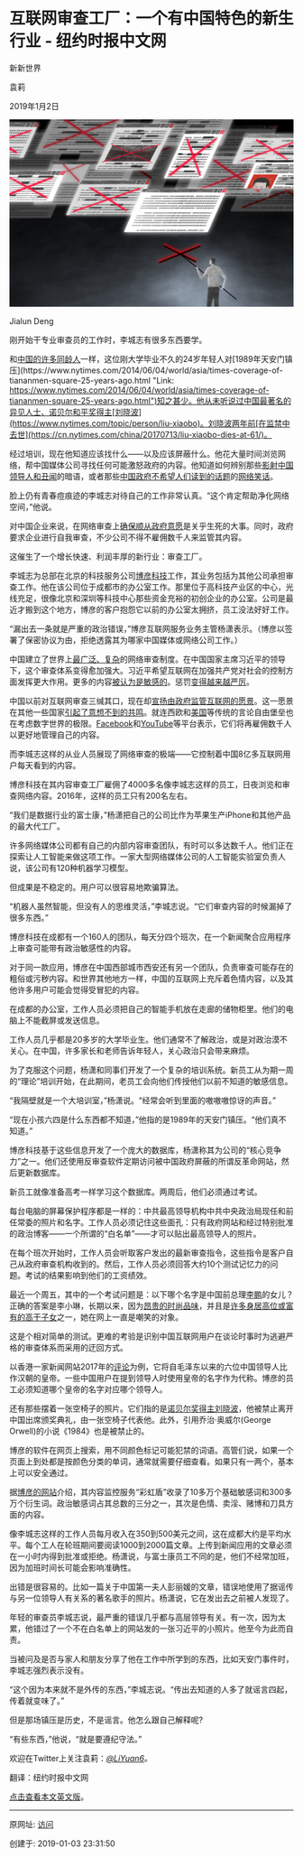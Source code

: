 # 互联网审查工厂：一个有中国特色的新生行业 - 纽约时报中文网

新新世界

袁莉

2019年1月2日

![图-20190103-1审查工厂](图-20190103-1审查工厂.png)

Jialun Deng

刚开始干专业审查员的工作时，李城志有很多东西要学。

和[中国的许多同龄人](https://cn.nytimes.com/technology/20180807/china-generation-blocked-internet/ "Link: https://cn.nytimes.com/technology/20180807/china-generation-blocked-internet/")一样，这位刚大学毕业不久的24岁年轻人对[1989年天安门镇压](https://www.nytimes.com/2014/06/04/world/asia/times-coverage-of-tiananmen-square-25-years-ago.html "Link: https://www.nytimes.com/2014/06/04/world/asia/times-coverage-of-tiananmen-square-25-years-ago.html")知之甚少。他从未听说过中国最著名的异见人士、诺贝尔和平奖得主[刘晓波](https://www.nytimes.com/topic/person/liu-xiaobo)。刘晓波两年前[在监禁中去世](https://cn.nytimes.com/china/20170713/liu-xiaobo-dies-at-61/)。

经过培训，现在他知道应该找什么——以及应该屏蔽什么。他花大量时间浏览网络，帮中国媒体公司寻找任何可能激怒政府的内容。他知道如何辨别那些[影射中国领导人和丑闻](https://cn.nytimes.com/china/20151021/c21sino-jiang/)的暗语，或者那些[中国政府不希望人们读到的话题](https://www.nytimes.com/2009/03/12/world/asia/12beast.html)的[网络笑话](https://www.nytimes.com/2018/11/19/fashion/china-social-media-weibo-wechat.html)。

脸上仍有青春痘痕迹的李城志对待自己的工作非常认真。“这个肯定帮助净化网络空间，”他说。

对中国企业来说，在网络审查上[确保顺从政府意愿](https://cn.nytimes.com/business/20170804/china-internet-censorship/)是关乎生死的大事。同时，政府要求企业进行自我审查，不少公司不得不雇佣数千人来监管其内容。

这催生了一个增长快速、利润丰厚的新行业：审查工厂。

李城志为总部在北京的科技服务公司[博彦科技](https://www.beyondsoft.com/)工作，其业务包括为其他公司承担审查工作。他在该公司位于成都市的办公室工作。那里位于高科技产业区的中心，光线充足，很像北京和深圳等科技中心那些资金充裕的初创企业的办公室。公司是最近才搬到这个地方，博彦的客户抱怨它以前的办公室太拥挤，员工没法好好工作。

“漏出去一条就是严重的政治错误，”博彦互联网服务业务主管杨潇表示。（博彦以签署了保密协议为由，拒绝透露其为哪家中国媒体或网络公司工作。）  

中国建立了世界上[最广泛、复杂](https://www.nytimes.com/topic/destination/internet-censorship-in-china)的网络审查制度。在中国国家主席习近平的领导下，这个审查体系变得愈加强大。习近平希望互联网在加强共产党对社会的控制方面发挥更大作用。更多的内容[被认为是敏感的](https://cn.nytimes.com/business/20180413/china-bytedance-duanzi-censor/)。惩罚[变得越来越严厉](https://cn.nytimes.com/technology/20180412/china-toutiao-bytedance-censor/)。

中国以前对互联网审查三缄其口，现在却[宣扬由政府监管互联网的愿景](https://cn.nytimes.com/china/20171204/china-internet-censorship-wang-huning/)。这一愿景在其他一些国家[引起了意想不到的共鸣](https://cn.nytimes.com/china/20171017/china-internet-cyber-control/)。就连西欧和[美国](https://www.nytimes.com/2018/04/11/business/zuckerberg-facebook-congress.html)等传统的言论自由堡垒也在考虑数字世界的极限。[Facebook](https://www.nytimes.com/2018/07/25/technology/facebook-revenue-scandals.html)和[YouTube](https://www.nytimes.com/2017/12/04/technology/youtube-children.html)等平台表示，它们将再雇佣数千人以更好地管理自己的内容。

而李城志这样的从业人员展现了网络审查的极端——它控制着中国8亿多互联网用户每天看到的内容。

博彦科技在其内容审查工厂雇佣了4000多名像李城志这样的员工，日夜浏览和审查网络内容。2016年，这样的员工只有200名左右。  

“我们是数据行业的富士康，”杨潇把自己的公司比作为苹果生产iPhone和其他产品的最大代工厂。

许多网络媒体公司都有自己的内部内容审查团队，有时可以多达数千人。他们正在探索让人工智能来做这项工作。一家大型网络媒体公司的人工智能实验室负责人说，该公司有120种机器学习模型。

但成果是不稳定的。用户可以很容易地欺骗算法。  

“机器人虽然智能，但没有人的思维灵活，”李城志说。“它们审查内容的时候漏掉了很多东西。”

博彦科技在成都有一个160人的团队，每天分四个班次，在一个新闻聚合应用程序上审查可能带有政治敏感性的内容。

对于同一款应用，博彦在中国西部城市西安还有另一个团队，负责审查可能存在的粗俗或污秽内容。和世界其他地方一样，中国的互联网上充斥着色情内容，以及其他许多用户可能会觉得受冒犯的内容。

在成都的办公室，工作人员必须把自己的智能手机放在走廊的储物柜里。他们的电脑上不能截屏或发送信息。

工作人员几乎都是20多岁的大学毕业生。他们通常不了解政治，或是对政治漠不关心。在中国，许多家长和老师告诉年轻人，关心政治只会带来麻烦。

为了克服这个问题，杨潇和同事们开发了一个复杂的培训系统。新员工从为期一周的“理论”培训开始，在此期间，老员工会向他们传授他们以前不知道的敏感信息。

“我隔壁就是一个大培训室，”杨潇说。“经常会听到里面的嗷嗷嗷惊讶的声音。”

“现在小孩六四是什么东西都不知道，”他指的是1989年的天安门镇压。“他们真不知道。”

博彦科技基于这些信息开发了一个庞大的数据库，杨潇称其为公司的“核心竞争力”之一。他们还使用反审查软件定期访问被中国政府屏蔽的所谓反革命网站，然后更新数据库。

新员工就像准备高考一样学习这个数据库。两周后，他们必须通过考试。

每台电脑的屏幕保护程序都是一样的：中共最高领导机构中共中央政治局现任和前任常委的照片和名字。工作人员必须记住这些面孔：只有政府网站和经过特别批准的政治博客——一个所谓的“白名单”——才可以贴出最高领导人的照片。

在每个班次开始时，工作人员会听取客户发出的最新审查指令，这些指令是客户自己从政府审查机构收到的。然后，工作人员必须回答大约10个测试记忆力的问题。考试的结果影响到他们的工资绩效。

最近一个周五，其中的一个考试问题是：以下哪个名字是中国前总理[李鹏](https://www.nytimes.com/2003/03/11/world/li-peng-retires-but-his-infamy-for-tiananmen-massacre-endures.html)的女儿？正确的答案是李小琳，长期以来，因为[昂贵的时尚品味](https://cn.nytimes.com/china/20150315/c15frugal/)，并且是[许多身居高位或富有的高干子女](https://www.nytimes.com/2012/05/18/world/asia/china-princelings-using-family-ties-to-gain-riches.html)之一，她在网上一直是嘲笑的对象。

这是个相对简单的测试。更难的考验是识别中国互联网用户在谈论时事时为逃避严格的审查体系而采用的迂回方式。

以香港一家新闻网站2017年的[评论](https://hk.on.cc/hk/bkn/cnt/commentary/20170723/bkn-20170723002026055-0723_00832_001_cn.html)为例，它将自毛泽东以来的六位中国领导人比作汉朝的皇帝。一些中国用户在提到领导人时使用皇帝的名字作为代称。博彦的员工必须知道哪个皇帝的名字对应哪个领导人。

还有那些摆着一张空椅子的照片。它们指的是[诺贝尔奖得主刘晓波](https://cn.nytimes.com/china/20170713/liu-xiaobo-dies-at-61/)，他被禁止离开中国出席颁奖典礼，由一张空椅子代表他。此外，引用乔治·奥威尔(George Orwell)的小说《1984》也是被禁止的。

博彦的软件在网页上搜索，用不同颜色标记可能犯禁的词语。高管们说，如果一个页面上到处都是按颜色分类的单词，通常就需要仔细查看。如果只有一两个，基本上可以安全通过。

据[博彦的网站](http://img01.beyondsoft.com/cate/tag_142.pdf)介绍，其内容监控服务“彩虹盾”收录了10多万个基础敏感词和300多万个衍生词。政治敏感词占其总数的三分之一，其次是色情、卖淫、赌博和刀具方面的内容。

像李城志这样的工作人员每月收入在350到500美元之间，这在成都大约是平均水平。每个工人在轮班期间要阅读1000到2000篇文章。上传到新闻应用的文章必须在一小时内得到批准或拒绝。杨潇说，与富士康员工不同的是，他们不经常加班，因为加班时间长可能会影响准确性。

出错是很容易的。比如一篇关于中国第一夫人彭丽媛的文章，错误地使用了据谣传与另一位领导人有关系的著名歌手的照片。杨潇说，它在发出去之前被人发现了。

年轻的审查员李城志说，最严重的错误几乎都与高层领导有关。有一次，因为太累，他错过了一个不在白名单上的网站发的一张习近平的小照片。他至今为此而自责。

当被问及是否与家人和朋友分享了他在工作中所学到的东西，比如天安门事件时，李城志强烈表示没有。

“这个因为本来就不是外传的东西，”李城志说。“传出去知道的人多了就谣言四起，传着就变味了。”

但是那场镇压是历史，不是谣言。他怎么跟自己解释呢?  

“有些东西，”他说，“就是要遵纪守法。”

欢迎在Twitter上关注袁莉：_[@LiYuan6](https://twitter.com/LiYuan6)。_

翻译：纽约时报中文网

[点击查看本文英文版](https://www.nytimes.com/2019/01/02/business/china-internet-censor.html)。

---------------------------------------------------


原网址: [访问](https://cn.nytimes.com/technology/20190102/china-internet-censor/?utm_source=tw-nytimeschinese&utm_medium=social&utm_campaign=cur)

创建于: 2019-01-03 23:31:50

